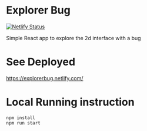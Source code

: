 # Explorer Bug

[![Netlify Status](https://api.netlify.com/api/v1/badges/fcc0bdf6-5964-4e82-a13f-aeeca824045c/deploy-status)](https://app.netlify.com/sites/explorerbug/deploys)

Simple React app to explore the 2d interface with a bug

# See Deployed

https://explorerbug.netlify.com/

# Local Running instruction

```
npm install
npm run start
```
